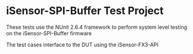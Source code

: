 # iSensor-SPI-Buffer Test Project

These tests use the NUnit 2.6.4 framework to perform system level testing on the iSensor-SPI-Buffer firmware

The test cases interface to the DUT using the iSensor-FX3-API